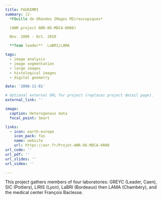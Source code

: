 ```yaml
---
title: FOGRIMMI
summary: |2-
  *FOuille de GRandes IMages MIcroscopiques*

  (ANR project ANR-06-MDCA-0008)

  Nov. 2006 - Oct. 2010

  **Team leader**  LaBRI/LAMA

tags:
  - image analysis
  - image segmentation
  - large images
  - histological images
  - digital geometry

date: '2006-11-01'

# Optional external URL for project (replaces project detail page).
external_link: ''

image:
  caption: Heterogenous data
  focal_point: Smart

links:
  - icon: earth-europe
    icon_pack: fas
    name: website
    url: https://anr.fr/Projet-ANR-06-MDCA-0008
url_code: ''
url_pdf: ''
url_slides: ''
url_video: ''

---
```


This project gathers members of four laboratories: GREYC (Leader, Caen), SIC (Poitiers), LIRIS (Lyon), LaBRI (Bordeaux) then LAMA (Chambéry), and the medical center François Baclesse.
